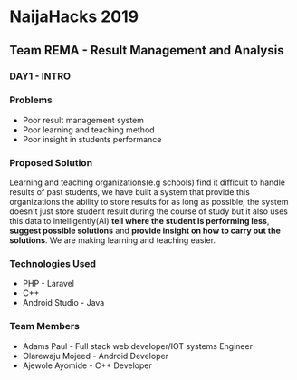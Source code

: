 # NaijaHacks 2019

## Team REMA - Result Management and Analysis

### DAY1 - INTRO

### Problems
* Poor result management system
* Poor learning and teaching method
* Poor insight in students performance


### Proposed Solution
 Learning and teaching organizations(e.g schools) find it difficult to handle results of past students, we have built a system that provide this organizations the ability to store results for as long as possible, the system doesn't just store student result during the course of study but it also uses this data to intelligently(AI) **tell where the student is performing less**, **suggest possible solutions** and **provide insight on how to carry out the solutions**. We are making learning and teaching easier.

 ### Technologies Used
 * PHP - Laravel
 * C++
 * Android Studio - Java



### Team Members
* Adams Paul - Full stack web developer/IOT systems Engineer
* Olarewaju Mojeed - Android Developer
* Ajewole Ayomide - C++ Developer